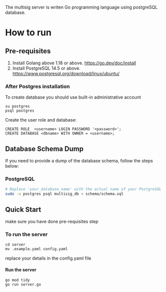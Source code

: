 The multisig server is writen Go programming language using postgreSQL database.

# How to run

## Pre-requisites

1. Install Golang above 1.18 or above.
  <https://go.dev/doc/install>
2. Install PostgreSQL 14.5 or above.
  <https://www.postgresql.org/download/linux/ubuntu/>
  
### After Postgres installation

  To create database you should use built-in administrative account

  ```
  su postgres
psql postgres
  ```

  Create the user role and database:

  ```
  CREATE ROLE  <username> LOGIN PASSWORD '<password>';
CREATE DATABASE <dbname> WITH OWNER = <username>;

  ```

## Database Schema Dump

If you need to provide a dump of the database schema, follow the steps below:

### PostgreSQL

```bash
# Replace 'your_database_name' with the actual name of your PostgreSQL database
sudo -u postgres psql multisig_db < schema/schema.sql
```

## Quick Start

make sure you have done pre-requisites step

### To run the server

  ```
  cd server
  mv .example.yaml config.yaml
  ```

  replace your  details in the config.yaml file
  
#### Run the server

  ```
  go mod tidy
  go run server.go
  ```
